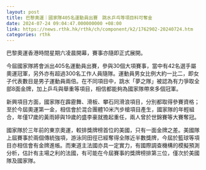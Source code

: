 ```yaml
---
layout: post
title: 巴黎奧運｜國家隊405名運動員出賽　跳水乒乓等項目料可奪金
date: 2024-07-24 09:04:47.000000000 +08:00
link: https://news.rthk.hk/rthk/ch/component/k2/1762902-20240724.htm
categories: rthk
---
```


巴黎奧運香港時間星期六凌晨開幕，賽事亦隨即正式展開。

今屆國家隊將會派出405名運動員出賽，參與30個大項賽事，當中有42名選手屬奧運冠軍，另外亦有超過300名工作人員隨隊。運動員男女比例大約一比二，即女子代表數目是男子運動員兩倍。在不同項目中，跳水「夢之隊」被認為有力爭取全部8面金牌，加上乒乓與舉重等項目，相信都能夠為國家隊帶來多個冠軍。

新興項目方面，國家隊在霹靂舞、滑板、攀石同滑浪項目，分別都取得參賽資格；至於今屆奧運第一金，相信會於混合團體10米汽步槍項目產生，國家隊的年輕組合，年僅17歲的黃雨婷與19歲的盛李豪就擔起重任，兩人曾於世錦賽等大賽奪冠。

國家隊於三年前的東京奧運，較排獎牌榜首位的美國，只有一面金牌之差。美國隊上屆賽事於兩個傳統強項，游泳同田徑已經奪得全隊近半數獎牌，今屆於籃球等項目亦相信會有金牌進帳。而東道主法國亦具一定實力，有國際調查機構的模擬預測分析，估計有主場之利的法國，有可能在今屆賽事的獎牌榜排第三位，僅次於美國隊及國家隊。
